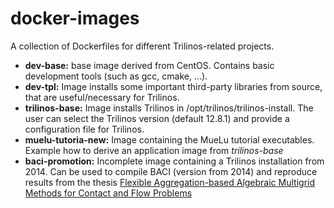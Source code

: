 # docker-images
A collection of Dockerfiles for different Trilinos-related projects.

- **dev-base:** base image derived from CentOS. Contains basic development tools (such as gcc, cmake, ...).
- **dev-tpl:**  Image installs some important third-party libraries from source, that are useful/necessary for Trilinos.
- **trilinos-base:** Image installs Trilinos in /opt/trilinos/trilinos-install. The user can select the Trilinos version (default 12.8.1) and provide a configuration file for Trilinos.
- **muelu-tutoria-new:** Image containing the MueLu tutorial executables. Example how to derive an application image from *trilinos-base*
- **baci-promotion:** Incomplete image containing a Trilinos installation from 2014. Can be used to compile BACI (version from 2014) and reproduce results from the thesis [Flexible Aggregation-based Algebraic Multigrid Methods for Contact and Flow Problems](http://mediatum.ub.tum.de/doc/1229321/1229321.pdf)
